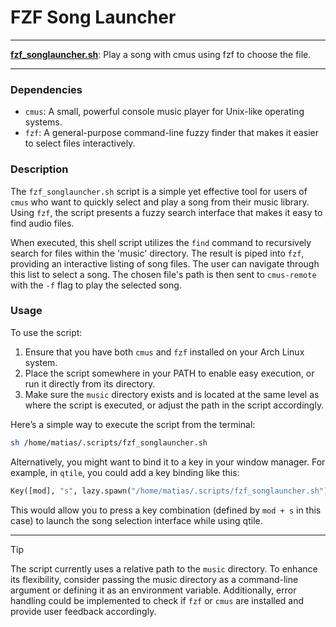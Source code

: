 # FZF Song Launcher

---

**[fzf_songlauncher.sh](fzf_songlauncher.sh)**: Play a song with cmus using fzf to choose the file.

---

### Dependencies

- `cmus`: A small, powerful console music player for Unix-like operating systems.
- `fzf`: A general-purpose command-line fuzzy finder that makes it easier to select files interactively.

### Description

The `fzf_songlauncher.sh` script is a simple yet effective tool for users of `cmus` who want to quickly select and play a song from their music library. Using `fzf`, the script presents a fuzzy search interface that makes it easy to find audio files.

When executed, this shell script utilizes the `find` command to recursively search for files within the 'music' directory. The result is piped into `fzf`, providing an interactive listing of song files. The user can navigate through this list to select a song. The chosen file's path is then sent to `cmus-remote` with the `-f` flag to play the selected song.

### Usage

To use the script:
1. Ensure that you have both `cmus` and `fzf` installed on your Arch Linux system.
2. Place the script somewhere in your PATH to enable easy execution, or run it directly from its directory.
3. Make sure the `music` directory exists and is located at the same level as where the script is executed, or adjust the path in the script accordingly.

Here’s a simple way to execute the script from the terminal:

```bash
sh /home/matias/.scripts/fzf_songlauncher.sh
```

Alternatively, you might want to bind it to a key in your window manager. For example, in `qtile`, you could add a key binding like this:

```python
Key([mod], "s", lazy.spawn("/home/matias/.scripts/fzf_songlauncher.sh")),
```

This would allow you to press a key combination (defined by `mod + s` in this case) to launch the song selection interface while using qtile.

---

> [!TIP] 
> The script currently uses a relative path to the `music` directory. To enhance its flexibility, consider passing the music directory as a command-line argument or defining it as an environment variable. Additionally, error handling could be implemented to check if `fzf` or `cmus` are installed and provide user feedback accordingly.
